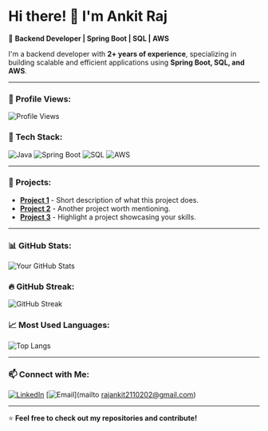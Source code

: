 # Hi there! 👋 I'm Ankit Raj 

🚀 **Backend Developer | Spring Boot | SQL | AWS**

I'm a backend developer with **2+ years of experience**, specializing in building scalable and efficient applications using **Spring Boot, SQL, and AWS**.

---
### 👀 Profile Views:
![Profile Views](https://komarev.com/ghpvc/?username=Ankit-raj2110203&color=blue)


### 🔧 Tech Stack:
![Java](https://img.shields.io/badge/Java-ED8B00?style=for-the-badge&logo=java&logoColor=white)
![Spring Boot](https://img.shields.io/badge/Spring%20Boot-6DB33F?style=for-the-badge&logo=spring-boot&logoColor=white)
![SQL](https://img.shields.io/badge/SQL-4479A1?style=for-the-badge&logo=mysql&logoColor=white)
![AWS](https://img.shields.io/badge/AWS-FF9900?style=for-the-badge&logo=amazonaws&logoColor=white)

---

### 📌 Projects:
- **[Project 1](#)** - Short description of what this project does.
- **[Project 2](#)** - Another project worth mentioning.
- **[Project 3](#)** - Highlight a project showcasing your skills.

---

### 📊 GitHub Stats:
![Your GitHub Stats](https://github-readme-stats.vercel.app/api?username=Ankit-raj2110203&show_icons=true&theme=dark)

### 🔥 GitHub Streak:
![GitHub Streak](https://streak-stats.demolab.com?user=Ankit-raj2110203&theme=dark)

### 📈 Most Used Languages:
![Top Langs](https://github-readme-stats.vercel.app/api/top-langs/?username=Ankit-raj2110203&layout=compact&theme=dark)

---

### 📫 Connect with Me:
[![LinkedIn](https://img.shields.io/badge/LinkedIn-blue?style=for-the-badge&logo=linkedin)](https://www.linkedin.com/in/your-profile)
[![Email](https://img.shields.io/badge/Email-D14836?style=for-the-badge&logo=gmail&logoColor=white)](mailto rajankit2110202@gmail.com)

---

⭐ **Feel free to check out my repositories and contribute!**
